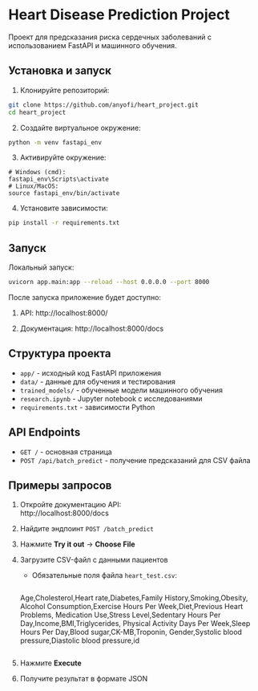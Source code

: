# Heart Disease Prediction Project

Проект для предсказания риска сердечных заболеваний с использованием FastAPI и машинного обучения.

## Установка и запуск

1. Клонируйте репозиторий:
```bash
git clone https://github.com/anyofi/heart_project.git
cd heart_project
```

2. Создайте виртуальное окружение:
```bash
python -m venv fastapi_env
```

3. Активируйте окружение:
```
# Windows (cmd):
fastapi_env\Scripts\activate
# Linux/MacOS:
source fastapi_env/bin/activate
```

4. Установите зависимости:
```bash
pip install -r requirements.txt
```

## Запуск
Локальный запуск:
``` bash
uvicorn app.main:app --reload --host 0.0.0.0 --port 8000
```
После запуска приложение будет доступно:

1. API: http://localhost:8000/

2. Документация: http://localhost:8000/docs

## Структура проекта

- `app/` - исходный код FastAPI приложения
- `data/` - данные для обучения и тестирования
- `trained_models/` - обученные модели машинного обучения
- `research.ipynb` - Jupyter notebook с исследованиями
- `requirements.txt` - зависимости Python

## API Endpoints

- `GET /` - основная страница
- `POST /api/batch_predict` - получение предсказаний для CSV файла

## Примеры запросов

1. Откройте документацию API:  
   http://localhost:8000/docs

2. Найдите эндпоинт `POST /batch_predict`  

3. Нажмите **Try it out** → **Choose File**  

4. Загрузите CSV-файл с данными пациентов  
   - Обязательные поля файла `heart_test.csv`:
     ```csv
    Age,Cholesterol,Heart rate,Diabetes,Family History,Smoking,Obesity,
    Alcohol Consumption,Exercise Hours Per Week,Diet,Previous Heart Problems,
    Medication Use,Stress Level,Sedentary Hours Per Day,Income,BMI,Triglycerides,
    Physical Activity Days Per Week,Sleep Hours Per Day,Blood sugar,CK-MB,Troponin,
    Gender,Systolic blood pressure,Diastolic blood pressure,id
     ```

5. Нажмите **Execute**
   
6. Получите результат в формате JSON


